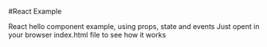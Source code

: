 #React Example

React hello component example, using props, state and events
     Just opent in your browser index.html file to see how it works
